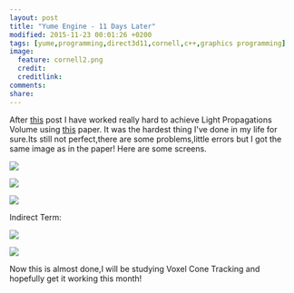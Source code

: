 ```yaml
---
layout: post
title: "Yume Engine - 11 Days Later"
modified: 2015-11-23 00:01:26 +0200
tags: [yume,programming,direct3d11,cornell,c++,graphics programming]
image:
  feature: cornell2.png
  credit:
  creditlink:
comments:
share:
---
```



After [this](http://arkenthera.github.io/Yume-Engine-Poor-Men's-Cornell-Box/) post I have worked really hard to achieve Light Propagations Volume using [this](http://cg.ivd.kit.edu/publications/p2010/CLPVFRII_Kaplanyan_2010/CLPVFRII_Kaplanyan_2010.pdf) paper. It was the hardest thing I've done in my life for sure.Its still not perfect,there are some problems,little errors but I got the same image as in the paper! Here are some screens.

![](http://i.imgur.com/texJcxD.png)

![](http://i.imgur.com/Hsilqw9.jpg)

![](http://i.imgur.com/EWsz9kX.jpg)

Indirect Term:

![](http://i.imgur.com/d9BJXk6.png)

![](http://i.imgur.com/knpWUGi.jpg)

Now this is almost done,I will be studying Voxel Cone Tracking and hopefully get it working this month!
